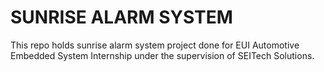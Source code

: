 # SUNRISE ALARM SYSTEM
This repo holds sunrise alarm system project done for EUI Automotive Embedded System Internship under the supervision of SEITech Solutions.
